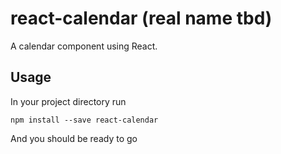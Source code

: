 # react-calendar (real name tbd)

A calendar component using React.

## Usage

In your project directory run

```
npm install --save react-calendar
```

And you should be ready to go

